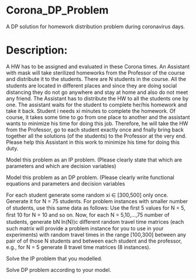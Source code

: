 # Corona_DP_Problem
A DP solution for homework distribution problem during coronavirus days.

# Description:

A HW has to be assigned and evaluated in these Corona times. An Assistant with mask will take sterilized homeworks from the Professor of the course and distribute it to the students. There are N students in the course. All the students are located in diﬀerent places and since they are doing social distancing they do not go anywhere and stay at home and also do not meet any friend. The Assistant has to distribute the HW to all the students one by one. The assistant waits for the student to complete her/his homework and take it back. Student i needs xi minutes to complete the homework. Of course, it takes some time to go from one place to another and the assistant wants to minimize his time for doing this job. Therefore, he will take the HW from the Professor, go to each student exactly once and fnally bring back together all the solutions (of the students) to the Professor at the very end. Please help this Assistant in this work to minimize his time for doing this duty.

Model this problem as an IP problem. (Please clearly state that which are parameters and which are decision variables)

Model this problem as an DP problem. (Please clearly write functional equations and parameters and decision variables

For each student generate some random xi ∈ [300,500] only once. Generate it for N = 75 students. For problem instances with smaller number of students, use this same data as follows: Use the ﬁrst 5 values for N = 5, ﬁrst 10 for N = 10 and so on. Now, for each N = 5,10,...,75 number of students, generate bN ln(N))c diﬀerent random travel time matrices (each such matrix will provide a problem instance for you to use in your experiments) with random travel times in the range [100,300] between any pair of of those N students and between each student and the professor, e.g., for N = 5 generate 8 travel time matrices (8 instances).

Solve the IP problem that you modelled.

Solve DP problem according to your model.
